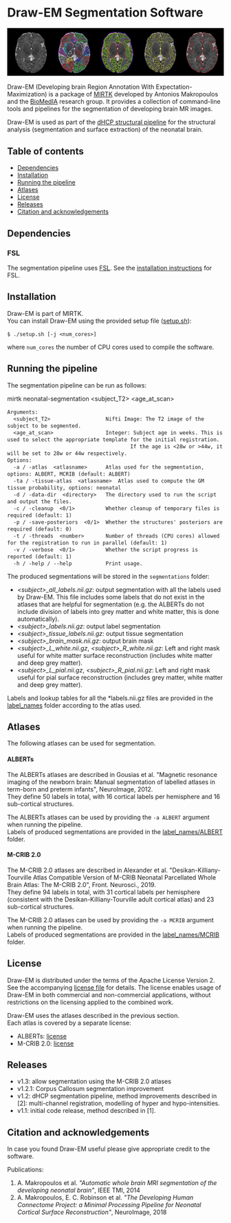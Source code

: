 # Draw-EM Segmentation Software

![segmentation image](segmentation.png)

Draw-EM (Developing brain Region Annotation With Expectation-Maximization) is a package of [MIRTK](https://github.com/BioMedIA/MIRTK) developed by Antonios Makropoulos and the [BioMedIA](https://biomedia.doc.ic.ac.uk/) research group. 
It provides a collection of command-line tools and pipelines for the segmentation of developing brain MR images.

Draw-EM is used as part of the [dHCP structural pipeline](https://github.com/BioMedIA/dhcp-structural-pipeline) for the structural analysis (segmentation and surface extraction) of the neonatal brain.


## Table of contents
- [Dependencies](#dependencies)
- [Installation](#installation)
- [Running the pipeline](#running-the-pipeline)
- [Atlases](#atlases)
- [License](#license)
- [Releases](#releases)
- [Citation and acknowledgements](#citation-and-acknowledgements)

## Dependencies
### FSL

The segmentation pipeline uses
[FSL](https://fsl.fmrib.ox.ac.uk/fsl/fslwiki/FSL). 
See the [installation instructions](https://fsl.fmrib.ox.ac.uk/fsl/fslwiki/FslInstallation) for FSL.


## Installation

Draw-EM is part of MIRTK.<br>
You can install Draw-EM using the provided setup file ([setup.sh](setup.sh)):
```
$ ./setup.sh [-j <num_cores>] 
```

where `num_cores` the number of CPU cores used to compile the software.

## Running the pipeline

The segmentation pipeline can be run as follows:

mirtk neonatal-segmentation <subject_T2> <age_at_scan>

```
Arguments:
  <subject_T2>                  Nifti Image: The T2 image of the subject to be segmented.
  <age_at_scan>                 Integer: Subject age in weeks. This is used to select the appropriate template for the initial registration. 
			        					If the age is <28w or >44w, it will be set to 28w or 44w respectively.
Options:
  -a / -atlas  <atlasname>      Atlas used for the segmentation, options: ALBERT, MCRIB (default: ALBERT)
  -ta / -tissue-atlas  <atlasname>  Atlas used to compute the GM tissue probability, options: neonatal
  -d / -data-dir  <directory>   The directory used to run the script and output the files.
  -c / -cleanup  <0/1>          Whether cleanup of temporary files is required (default: 1)
  -p / -save-posteriors  <0/1>  Whether the structures' posteriors are required (default: 0)
  -t / -threads  <number>       Number of threads (CPU cores) allowed for the registration to run in parallel (default: 1)
  -v / -verbose  <0/1>          Whether the script progress is reported (default: 1)
  -h / -help / --help           Print usage.
```

The produced segmentations will be stored in the `segmentations` folder:
- *\<subject\>_all_labels.nii.gz*: output segmentation with all the labels used by Draw-EM. This file includes some labels that do not exist in the atlases that are helpful for segmentation (e.g. the ALBERTs do not include division of labels into grey matter and white matter, this is done automatically).
- *\<subject\>_labels.nii.gz*: output label segmentation
- *\<subject\>_tissue_labels.nii.gz*: output tissue segmentation
- *\<subject\>_brain_mask.nii.gz*: output brain mask
- *\<subject\>_L_white.nii.gz*, *\<subject\>_R_white.nii.gz*: Left and right mask useful for white matter surface reconstruction (includes white matter and deep grey matter).
- *\<subject\>_L_pial.nii.gz*, *\<subject\>_R_pial.nii.gz*: Left and right mask useful for pial surface reconstruction (includes grey matter, white matter and deep grey matter).

Labels and lookup tables for all the *labels.nii.gz files are provided in the [label_names](label_names) folder according to the atlas used.


## Atlases
The following atlases can be used for segmentation.

#### ALBERTs
The ALBERTs atlases are described in Gousias et al. "Magnetic resonance imaging of the newborn brain: Manual segmentation of labelled atlases in term-born and preterm infants",  NeuroImage, 2012.<br>
They define 50 labels in total, with 16 cortical labels per hemisphere and 16 sub-cortical structures.

The ALBERTs atlases can be used by providing the `-a ALBERT` argument when running the pipeline.<br>
Labels of produced segmentations are provided in the [label_names/ALBERT](label_names/ALBERT) folder.

#### M-CRIB 2.0
The M-CRIB 2.0 atlases are described in Alexander et al. "Desikan-Killiany-Tourville Atlas Compatible Version of M-CRIB Neonatal Parcellated Whole Brain Atlas: The M-CRIB 2.0", Front. Neurosci., 2019.<br>
They define 94 labels in total, with 31 cortical labels per hemisphere (consistent with the Desikan-Killiany-Tourville adult cortical atlas) and 23 sub-cortical structures.

The M-CRIB 2.0 atlases can be used by providing the `-a MCRIB` argument when running the pipeline.<br>
Labels of produced segmentations are provided in the [label_names/MCRIB](label_names/MCRIB) folder.

## License

Draw-EM is distributed under the terms of the Apache License Version 2.
See the accompanying [license file](LICENSE.txt) for details. The license enables usage of
Draw-EM in both commercial and non-commercial applications, without restrictions on the
licensing applied to the combined work.

Draw-EM uses the atlases described in the previous section.<br>
Each atlas is covered by a separate license:
- ALBERTs: [license](label_names/ALBERT/LICENSE.txt)
- M-CRIB 2.0: [license](label_names/MCRIB/LICENSE.txt)

## Releases 
- v1.3: allow segmentation using the M-CRIB 2.0 atlases
- v1.2.1: Corpus Callosum segmentation improvement
- v1.2: dHCP segmentation pipeline, method improvements described in [2]: multi-channel registration, modelling of hyper and hypo-intensities.
- v1.1: initial code release, method described in [1].


## Citation and acknowledgements

In case you found Draw-EM useful please give appropriate credit to the software.

Publications:

1. A. Makropoulos et al. *"Automatic whole brain MRI segmentation of the developing neonatal brain"*, IEEE TMI, 2014
2. A. Makropoulos, E. C. Robinson et al. *"The Developing Human Connectome Project: a Minimal Processing Pipeline for Neonatal Cortical Surface Reconstruction"*, NeuroImage, 2018

